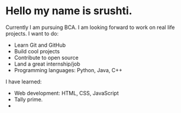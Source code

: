 # Hello my name is srushti.
Currently I am pursuing BCA.
I am looking forward to work on real life projects.
I want to do:
- Learn Git and GitHub
- Build cool projects
- Contribute to open source
- Land a great internship/job
- Programming languages: Python, Java, C++

I have learned:
- Web development: HTML, CSS, JavaScript
- Tally prime.
- 
